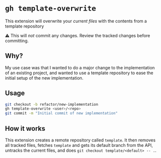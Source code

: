 # `gh template-overwrite`

This extension will overwrite your *current files* with the contents from a
template repository

:warning: This will *not* commit any changes. Review the tracked changes before
committing.

## Why?

My use case was that I wanted to do a major change to the implementation of an
existing project, and wanted to use a template repository to ease the initial
setup of the new implementation.

## Usage

```bash
git checkout -b refactor/new-implementation
gh template-overwrite <user>/<repo>
git commit -m "Initial commit of new implementation"
```

## How it works

This extension creates a remote repository called `template`. It then removes
all tracked files, fetches `template` and gets its default branch from the API,
untracks the current files, and does `git checkout template/<default> -- .`.
